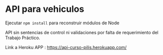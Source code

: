 # API para vehiculos

Ejecutar ```npm install``` para reconstruir módulos de Node

API sin sentencias de control ni validaciones por falta de requerimiento del Trabajo Práctico.

Link a Heroku APP : https://api-curso-pilis.herokuapp.com/